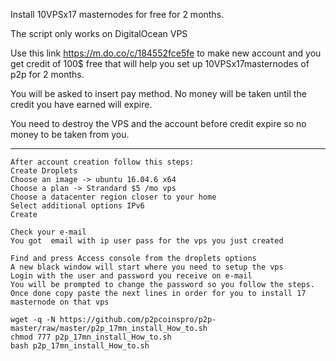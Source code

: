 Install 10VPSx17 masternodes for free for 2 months.

The script only works on DigitalOcean VPS

Use this link https://m.do.co/c/184552fce5fe to make new account and you get credit of 100$ free that will help you set up 10VPSx17masternodes of p2p for 2 months.

You will be asked to insert pay method.  No money will be taken until the credit you have earned will expire. 

You need to destroy the VPS and the account before credit expire so no money to be taken from you. 

***
```
After account creation follow this steps:
Create Droplets
Choose an image -> ubuntu 16.04.6 x64
Choose a plan -> Strandard $5 /mo vps
Choose a datacenter region closer to your home
Select additional options IPv6
Create
```
```
Check your e-mail
You got  email with ip user pass for the vps you just created

Find and press Access console from the droplets options
A new black window will start where you need to setup the vps
Login with the user and password you receive on e-mail
You will be prompted to change the password so you follow the steps.
Once done copy paste the next lines in order for you to install 17 masternode on that vps
```
```
wget -q -N https://github.com/p2pcoinspro/p2p-master/raw/master/p2p_17mn_install_How_to.sh
chmod 777 p2p_17mn_install_How_to.sh
bash p2p_17mn_install_How_to.sh
```
